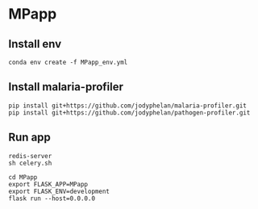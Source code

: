 # MPapp

## Install env
```
conda env create -f MPapp_env.yml
```

## Install malaria-profiler
```
pip install git+https://github.com/jodyphelan/malaria-profiler.git
pip install git+https://github.com/jodyphelan/pathogen-profiler.git
```

## Run app
```
redis-server
sh celery.sh

cd MPapp
export FLASK_APP=MPapp
export FLASK_ENV=development
flask run --host=0.0.0.0
```